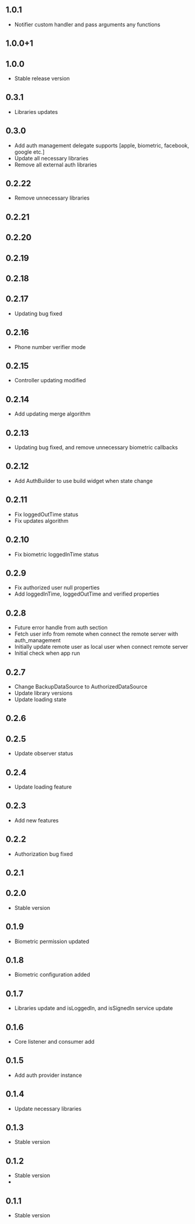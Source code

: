## 1.0.1

* Notifier custom handler and pass arguments any functions

## 1.0.0+1

## 1.0.0

* Stable release version

## 0.3.1

* Libraries updates

## 0.3.0

* Add auth management delegate supports [apple, biometric, facebook, google etc.]
* Update all necessary libraries
* Remove all external auth libraries

## 0.2.22

* Remove unnecessary libraries

## 0.2.21

## 0.2.20

## 0.2.19

## 0.2.18

## 0.2.17

* Updating bug fixed

## 0.2.16

* Phone number verifier mode

## 0.2.15

* Controller updating modified

## 0.2.14

* Add updating merge algorithm

## 0.2.13

* Updating bug fixed, and remove unnecessary biometric callbacks

## 0.2.12

* Add AuthBuilder to use build widget when state change

## 0.2.11

* Fix loggedOutTime status
* Fix updates algorithm

## 0.2.10

* Fix biometric loggedInTime status

## 0.2.9

* Fix authorized user null properties
* Add loggedInTime, loggedOutTime and verified properties

## 0.2.8

* Future error handle from auth section
* Fetch user info from remote when connect the remote server with auth_management
* Initially update remote user as local user when connect remote server
* Initial check when app run

## 0.2.7

* Change BackupDataSource to AuthorizedDataSource
* Update library versions
* Update loading state

## 0.2.6

## 0.2.5

* Update observer status

## 0.2.4

* Update loading feature

## 0.2.3

* Add new features

## 0.2.2

* Authorization bug fixed

## 0.2.1

## 0.2.0

* Stable version

## 0.1.9

* Biometric permission updated

## 0.1.8

* Biometric configuration added

## 0.1.7

* Libraries update and isLoggedIn, and isSignedIn service update

## 0.1.6

* Core listener and consumer add

## 0.1.5

* Add auth provider instance

## 0.1.4

* Update necessary libraries

## 0.1.3

* Stable version

## 0.1.2

* Stable version
*

## 0.1.1

* Stable version
